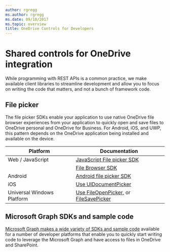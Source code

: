 ```yaml
---
author: rgregg
ms.author: rgregg
ms.date: 09/10/2017
ms.topic: overview
title: OneDrive Controls for Developers
---
```

# Shared controls for OneDrive integration

While programming with REST APIs is a common practice, we make available client libraries to streamline development and allow you to focus on writing the code that matters, and not a bunch of framework code.

## File picker

The file picker SDKs enable your application to use native OneDrive file browser experiences from your application to quickly open and save files to OneDrive personal and OneDrive for Business.
For Android, iOS, and UWP, this pattern depends on the OneDrive application being installed and available on the device.

| Platform                   | Documentation                                                            |
| -------------------------- | ------------------------------------------------------------------------ |
| Web / JavaScript           | [JavaScript File picker SDK][web-picker]                                 |
|                            | [File Browser SDK][node-file-browser]                                    |
| Android                    | [Android file picker SDK][android-picker]                                |
| iOS                        | [Use UIDocumentPicker][ios-picker]                                       |
| Universal Windows Platform | [Use FileOpenPicker][windows-picker], or [FileSavePicker][windows-saver] |


[android-picker]: android/index.md
[ios-picker]: https://developer.apple.com/library/ios/documentation/FileManagement/Conceptual/DocumentPickerProgrammingGuide/AccessingDocuments/AccessingDocuments.html
[web-picker]: js-v72/index.md
[node-file-browser]: node/index.md
[windows-picker]: https://msdn.microsoft.com/library/windows/apps/br207847
[windows-saver]: https://msdn.microsoft.com/en-us/library/windows/apps/windows.storage.pickers.filesavepicker.aspx

## Microsoft Graph SDKs and sample code

[Microsoft Graph makes a wide variety of SDKs and sample code](https://graph.microsoft.io/en-us/code-samples-and-sdks) available for a number of developer platforms that enable you to quickly start writing code to leverage the Microsoft Graph and have access to files in OneDrive and SharePoint.



<!-- {
  "type": "#page.annotation",
  "description": "SDKs to make integrating with OneDrive easy.",
  "keywords": "sdk,windows,ios,android,js,javascript,C#,c-sharp,java,objective-c,python",
  "section": "sdks",
  "tocPath": "OneDrive SDKs",
  "tocBookmarks": {
    "OneDrive SDKs/Client libraries": "#microsoft-graph-sdks-and-sample-code",
    "OneDrive SDKs/File pickers": "#file-picker-sdks"
  }
} -->
